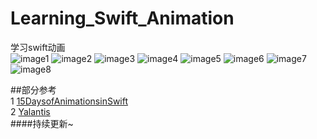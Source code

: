 # Learning_Swift_Animation
学习swift动画    
![image1](images/image1.gif)
![image2](images/image2.gif)
![image3](images/image3.gif)
![image4](images/image4.gif)
![image5](images/image5.gif)
![image6](images/image6.gif)
![image7](images/image7.gif)
![image8](images/image8.gif)  

##部分参考  
1 [15DaysofAnimationsinSwift](https://github.com/larrynatalicio/15DaysofAnimationsinSwift)  
2 [Yalantis](https://github.com/Yalantis)  
####持续更新~